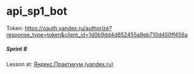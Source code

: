 # api_sp1_bot
Token: https://oauth.yandex.ru/authorize?response_type=token&client_id=1d0b9dd4d652455a9eb710d450ff456a

##### Sprint 8

Lesson at: [Яндекс.Практикум (yandex.ru)](https://praktikum.yandex.ru/learn/backend-developer/courses/2ae6af00-3ebe-4597-9264-22f984b32334/sprints/5834/topics/58866697-3f7b-4e68-9ca8-e26bfec6a738/lessons/bbe29723-7066-4b66-a701-1222b5de8ed7/)